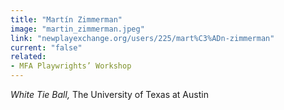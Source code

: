 ```yaml
---
title: "Martín Zimmerman"
image: "martin_zimmerman.jpeg"
link: "newplayexchange.org/users/225/mart%C3%ADn-zimmerman"
current: "false"
related:
- MFA Playwrights’ Workshop
---
```


*White Tie Ball,* The University of Texas at Austin

